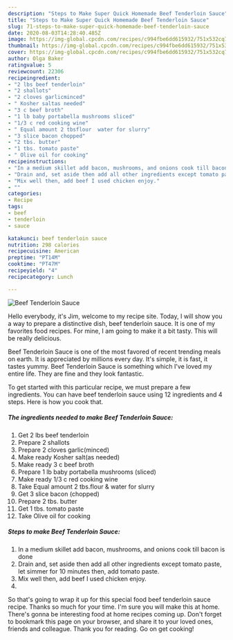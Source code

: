 ```yaml
---
description: "Steps to Make Super Quick Homemade Beef Tenderloin Sauce"
title: "Steps to Make Super Quick Homemade Beef Tenderloin Sauce"
slug: 71-steps-to-make-super-quick-homemade-beef-tenderloin-sauce
date: 2020-08-03T14:28:40.485Z
image: https://img-global.cpcdn.com/recipes/c994fbe6dd615932/751x532cq70/beef-tenderloin-sauce-recipe-main-photo.jpg
thumbnail: https://img-global.cpcdn.com/recipes/c994fbe6dd615932/751x532cq70/beef-tenderloin-sauce-recipe-main-photo.jpg
cover: https://img-global.cpcdn.com/recipes/c994fbe6dd615932/751x532cq70/beef-tenderloin-sauce-recipe-main-photo.jpg
author: Olga Baker
ratingvalue: 5
reviewcount: 22306
recipeingredient:
- "2 lbs beef tenderloin"
- "2 shallots"
- "2 cloves garlicminced"
- " Kosher saltas needed"
- "3 c beef broth"
- "1 lb baby portabella mushrooms sliced"
- "1/3 c red cooking wine"
- " Equal amount 2 tbsflour  water for slurry"
- "3 slice bacon chopped"
- "2 tbs. butter"
- "1 tbs. tomato paste"
- " Olive oil for cooking"
recipeinstructions:
- "In a medium skillet add bacon, mushrooms, and onions cook till bacon is done"
- "Drain and, set aside then add all other ingredients except tomato paste, let simmer for 10 minutes then, add tomato paste."
- "Mix well then, add beef I used chicken enjoy."
- ""
categories:
- Recipe
tags:
- beef
- tenderloin
- sauce

katakunci: beef tenderloin sauce 
nutrition: 298 calories
recipecuisine: American
preptime: "PT14M"
cooktime: "PT47M"
recipeyield: "4"
recipecategory: Lunch

---
```



![Beef Tenderloin Sauce](https://img-global.cpcdn.com/recipes/c994fbe6dd615932/751x532cq70/beef-tenderloin-sauce-recipe-main-photo.jpg)

Hello everybody, it's Jim, welcome to my recipe site. Today, I will show you a way to prepare a distinctive dish, beef tenderloin sauce. It is one of my favorites food recipes. For mine, I am going to make it a bit tasty. This will be really delicious.



Beef Tenderloin Sauce is one of the most favored of recent trending meals on earth. It is appreciated by millions every day. It's simple, it is fast, it tastes yummy. Beef Tenderloin Sauce is something which I've loved my entire life. They are fine and they look fantastic.


To get started with this particular recipe, we must prepare a few ingredients. You can have beef tenderloin sauce using 12 ingredients and 4 steps. Here is how you cook that.

<!--inarticleads1-->

##### The ingredients needed to make Beef Tenderloin Sauce:

1. Get 2 lbs beef tenderloin
1. Prepare 2 shallots
1. Prepare 2 cloves garlic(minced)
1. Make ready  Kosher salt(as needed)
1. Make ready 3 c beef broth
1. Prepare 1 lb baby portabella mushrooms (sliced)
1. Make ready 1/3 c red cooking wine
1. Take  Equal amount 2 tbs.flour &amp; water for slurry
1. Get 3 slice bacon (chopped)
1. Prepare 2 tbs. butter
1. Get 1 tbs. tomato paste
1. Take  Olive oil for cooking




<!--inarticleads2-->

##### Steps to make Beef Tenderloin Sauce:

1. In a medium skillet add bacon, mushrooms, and onions cook till bacon is done
1. Drain and, set aside then add all other ingredients except tomato paste, let simmer for 10 minutes then, add tomato paste.
1. Mix well then, add beef I used chicken enjoy.
1. 




So that's going to wrap it up for this special food beef tenderloin sauce recipe. Thanks so much for your time. I'm sure you will make this at home. There's gonna be interesting food at home recipes coming up. Don't forget to bookmark this page on your browser, and share it to your loved ones, friends and colleague. Thank you for reading. Go on get cooking!
